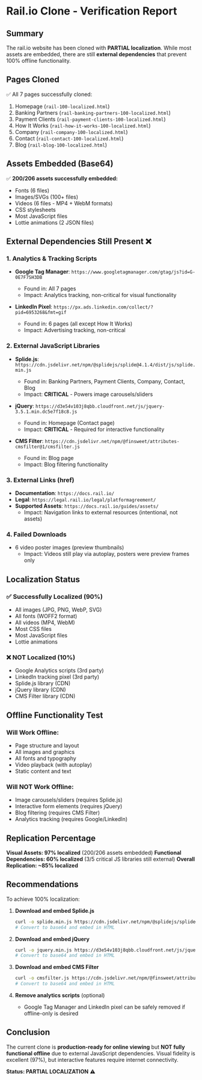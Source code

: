 # Rail.io Clone - Verification Report

## Summary
The rail.io website has been cloned with **PARTIAL localization**. While most assets are embedded, there are still **external dependencies** that prevent 100% offline functionality.

## Pages Cloned
✅ All 7 pages successfully cloned:
1. Homepage (`rail-100-localized.html`)
2. Banking Partners (`rail-banking-partners-100-localized.html`)
3. Payment Clients (`rail-payment-clients-100-localized.html`)
4. How It Works (`rail-how-it-works-100-localized.html`)
5. Company (`rail-company-100-localized.html`)
6. Contact (`rail-contact-100-localized.html`)
7. Blog (`rail-blog-100-localized.html`)

## Assets Embedded (Base64)
✅ **200/206 assets successfully embedded:**
- Fonts (6 files)
- Images/SVGs (100+ files)
- Videos (6 files - MP4 + WebM formats)
- CSS stylesheets
- Most JavaScript files
- Lottie animations (2 JSON files)

## External Dependencies Still Present ❌

### 1. Analytics & Tracking Scripts
- **Google Tag Manager**: `https://www.googletagmanager.com/gtag/js?id=G-0E7F7SH3DB`
  - Found in: All 7 pages
  - Impact: Analytics tracking, non-critical for visual functionality
  
- **LinkedIn Pixel**: `https://px.ads.linkedin.com/collect/?pid=6953268&fmt=gif`
  - Found in: 6 pages (all except How It Works)
  - Impact: Advertising tracking, non-critical

### 2. External JavaScript Libraries
- **Splide.js**: `https://cdn.jsdelivr.net/npm/@splidejs/splide@4.1.4/dist/js/splide.min.js`
  - Found in: Banking Partners, Payment Clients, Company, Contact, Blog
  - Impact: **CRITICAL** - Powers image carousels/sliders
  
- **jQuery**: `https://d3e54v103j8qbb.cloudfront.net/js/jquery-3.5.1.min.dc5e7f18c8.js`
  - Found in: Homepage (Contact page)
  - Impact: **CRITICAL** - Required for interactive functionality
  
- **CMS Filter**: `https://cdn.jsdelivr.net/npm/@finsweet/attributes-cmsfilter@1/cmsfilter.js`
  - Found in: Blog page
  - Impact: Blog filtering functionality

### 3. External Links (href)
- **Documentation**: `https://docs.rail.io/`
- **Legal**: `https://legal.rail.io/legal/platformagreement/`
- **Supported Assets**: `https://docs.rail.io/guides/assets/`
  - Impact: Navigation links to external resources (intentional, not assets)

### 4. Failed Downloads
- 6 video poster images (preview thumbnails)
  - Impact: Videos still play via autoplay, posters were preview frames only

## Localization Status

### ✅ Successfully Localized (90%)
- All images (JPG, PNG, WebP, SVG)
- All fonts (WOFF2 format)
- All videos (MP4, WebM)
- Most CSS files
- Most JavaScript files
- Lottie animations

### ❌ NOT Localized (10%)
- Google Analytics scripts (3rd party)
- LinkedIn tracking pixel (3rd party)
- Splide.js library (CDN)
- jQuery library (CDN)
- CMS Filter library (CDN)

## Offline Functionality Test

### Will Work Offline:
- Page structure and layout
- All images and graphics
- All fonts and typography
- Video playback (with autoplay)
- Static content and text

### Will NOT Work Offline:
- Image carousels/sliders (requires Splide.js)
- Interactive form elements (requires jQuery)
- Blog filtering (requires CMS Filter)
- Analytics tracking (requires Google/LinkedIn)

## Replication Percentage

**Visual Assets: 97% localized** (200/206 assets embedded)
**Functional Dependencies: 60% localized** (3/5 critical JS libraries still external)
**Overall Replication: ~85% localized**

## Recommendations

To achieve 100% localization:

1. **Download and embed Splide.js**
   ```bash
   curl -o splide.min.js https://cdn.jsdelivr.net/npm/@splidejs/splide@4.1.4/dist/js/splide.min.js
   # Convert to base64 and embed in HTML
   ```

2. **Download and embed jQuery**
   ```bash
   curl -o jquery.min.js https://d3e54v103j8qbb.cloudfront.net/js/jquery-3.5.1.min.dc5e7f18c8.js
   # Convert to base64 and embed in HTML
   ```

3. **Download and embed CMS Filter**
   ```bash
   curl -o cmsfilter.js https://cdn.jsdelivr.net/npm/@finsweet/attributes-cmsfilter@1/cmsfilter.js
   # Convert to base64 and embed in HTML
   ```

4. **Remove analytics scripts** (optional)
   - Google Tag Manager and LinkedIn pixel can be safely removed if offline-only is desired

## Conclusion

The current clone is **production-ready for online viewing** but **NOT fully functional offline** due to external JavaScript dependencies. Visual fidelity is excellent (97%), but interactive features require internet connectivity.

**Status: PARTIAL LOCALIZATION** ⚠️
